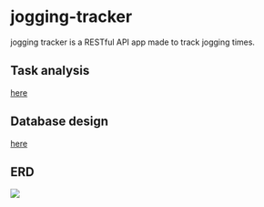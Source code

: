 # jogging-tracker

jogging tracker is a RESTful API app made to track jogging times.

## Task analysis
[here](https://docs.google.com/document/d/1-WKfhCvalxrdFs6z2xB3c3flaH6CB459EaxrNzpO9DI/edit?usp=sharing)

## Database design
[here](https://dbdesigner.page.link/ecDVLVaKY7yVTMBY9)

## ERD
![](https://cdn.discordapp.com/attachments/936033307542560809/936033372814311444/Jogging_tracker_ERD.jpg)
